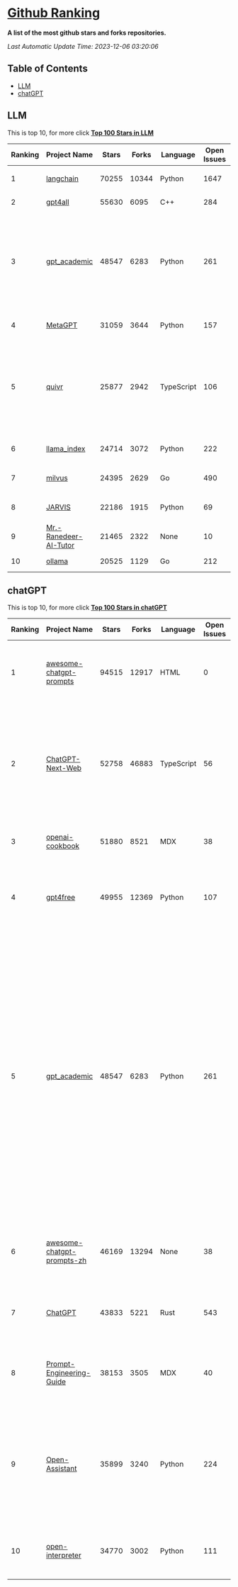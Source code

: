 [Github Ranking](./README.md)
==========

**A list of the most github stars and forks repositories.**

*Last Automatic Update Time: 2023-12-06 03:20:06*

## Table of Contents
 * [LLM](#LLM)
 * [chatGPT](#chatGPT)

## LLM

This is top 10, for more click **[Top 100 Stars in LLM](Top100/LLM.md)**

| Ranking | Project Name | Stars | Forks | Language | Open Issues | Description | Last Commit |
| ------- | ------------ | ----- | ----- | -------- | ----------- | ----------- | ----------- |
| 1 | [langchain](https://github.com/langchain-ai/langchain) | 70255 | 10344 | Python | 1647 | ⚡ Building applications with LLMs through composability ⚡ | 2023-12-06T03:16:18Z |
| 2 | [gpt4all](https://github.com/nomic-ai/gpt4all) | 55630 | 6095 | C++ | 284 | gpt4all: open-source LLM chatbots that you can run anywhere | 2023-12-05T02:04:53Z |
| 3 | [gpt_academic](https://github.com/binary-husky/gpt_academic) | 48547 | 6283 | Python | 261 | 为ChatGPT/GLM提供实用化交互界面，特别优化论文阅读/润色/写作体验，模块化设计，支持自定义快捷按钮&函数插件，支持Python和C++等项目剖析&自译解功能，PDF/LaTex论文翻译&总结功能，支持并行问询多种LLM模型，支持chatglm2等本地模型。兼容文心一言, moss, llama2, rwkv, claude2, 通义千问, 书生, 讯飞星火等。 | 2023-12-05T14:56:31Z |
| 4 | [MetaGPT](https://github.com/geekan/MetaGPT) | 31059 | 3644 | Python | 157 | 🌟 The Multi-Agent Framework: Given one line Requirement, return PRD, Design, Tasks, Repo | 2023-12-06T02:57:43Z |
| 5 | [quivr](https://github.com/StanGirard/quivr) | 25877 | 2942 | TypeScript | 106 | Your GenAI Second Brain 🧠  A personal productivity assistant (RAG) ⚡️🤖 Chat with your docs (PDF, CSV, ...)  & apps using Langchain, GPT 3.5 / 4 turbo, Private, Anthropic, VertexAI, Ollama, LLMs, that you can share with users !  Local & Private alternative to OpenAI GPTs & ChatGPT powered by retrieval-augmented generation  | 2023-12-05T21:00:43Z |
| 6 | [llama_index](https://github.com/run-llama/llama_index) | 24714 | 3072 | Python | 222 | LlamaIndex (formerly GPT Index) is a data framework for your LLM applications | 2023-12-06T02:41:41Z |
| 7 | [milvus](https://github.com/milvus-io/milvus) | 24395 | 2629 | Go | 490 | A cloud-native vector database, storage for next generation AI applications | 2023-12-06T03:07:37Z |
| 8 | [JARVIS](https://github.com/microsoft/JARVIS) | 22186 | 1915 | Python | 69 | JARVIS, a system to connect LLMs with ML community. Paper: https://arxiv.org/pdf/2303.17580.pdf | 2023-12-04T10:58:34Z |
| 9 | [Mr.-Ranedeer-AI-Tutor](https://github.com/JushBJJ/Mr.-Ranedeer-AI-Tutor) | 21465 | 2322 | None | 10 | A GPT-4 AI Tutor Prompt for customizable personalized learning experiences. | 2023-11-18T21:18:14Z |
| 10 | [ollama](https://github.com/jmorganca/ollama) | 20525 | 1129 | Go | 212 | Get up and running with Llama 2 and other large language models locally | 2023-12-06T02:47:42Z |


## chatGPT

This is top 10, for more click **[Top 100 Stars in chatGPT](Top100/chatGPT.md)**

| Ranking | Project Name | Stars | Forks | Language | Open Issues | Description | Last Commit |
| ------- | ------------ | ----- | ----- | -------- | ----------- | ----------- | ----------- |
| 1 | [awesome-chatgpt-prompts](https://github.com/f/awesome-chatgpt-prompts) | 94515 | 12917 | HTML | 0 | This repo includes ChatGPT prompt curation to use ChatGPT better. | 2023-12-05T06:36:55Z |
| 2 | [ChatGPT-Next-Web](https://github.com/Yidadaa/ChatGPT-Next-Web) | 52758 | 46883 | TypeScript | 56 | A well-designed cross-platform ChatGPT UI (Web / PWA / Linux / Win / MacOS). 一键拥有你自己的跨平台 ChatGPT 应用。 | 2023-12-05T09:11:20Z |
| 3 | [openai-cookbook](https://github.com/openai/openai-cookbook) | 51880 | 8521 | MDX | 38 | Examples and guides for using the OpenAI API | 2023-12-05T21:11:42Z |
| 4 | [gpt4free](https://github.com/xtekky/gpt4free) | 49955 | 12369 | Python | 107 | The official gpt4free repository \| various collection of powerful language models | 2023-12-02T22:50:25Z |
| 5 | [gpt_academic](https://github.com/binary-husky/gpt_academic) | 48547 | 6283 | Python | 261 | 为ChatGPT/GLM提供实用化交互界面，特别优化论文阅读/润色/写作体验，模块化设计，支持自定义快捷按钮&函数插件，支持Python和C++等项目剖析&自译解功能，PDF/LaTex论文翻译&总结功能，支持并行问询多种LLM模型，支持chatglm2等本地模型。兼容文心一言, moss, llama2, rwkv, claude2, 通义千问, 书生, 讯飞星火等。 | 2023-12-05T14:56:31Z |
| 6 | [awesome-chatgpt-prompts-zh](https://github.com/PlexPt/awesome-chatgpt-prompts-zh) | 46169 | 13294 | None | 38 | ChatGPT 中文调教指南。各种场景使用指南。学习怎么让它听你的话。 | 2023-12-05T03:20:32Z |
| 7 | [ChatGPT](https://github.com/lencx/ChatGPT) | 43833 | 5221 | Rust | 543 | 🔮 ChatGPT Desktop Application (Mac, Windows and Linux) | 2023-11-28T20:56:18Z |
| 8 | [Prompt-Engineering-Guide](https://github.com/dair-ai/Prompt-Engineering-Guide) | 38153 | 3505 | MDX | 40 | 🐙 Guides, papers, lecture, notebooks and resources for prompt engineering | 2023-11-29T07:35:12Z |
| 9 | [Open-Assistant](https://github.com/LAION-AI/Open-Assistant) | 35899 | 3240 | Python | 224 | OpenAssistant is a chat-based assistant that understands tasks, can interact with third-party systems, and retrieve information dynamically to do so. | 2023-12-05T08:06:59Z |
| 10 | [open-interpreter](https://github.com/KillianLucas/open-interpreter) | 34770 | 3002 | Python | 111 | OpenAI's Code Interpreter in your terminal, running locally | 2023-12-06T01:33:04Z |

